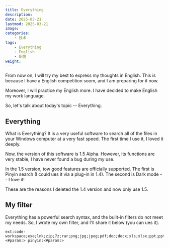 ```yaml
---
title: Everything
description: 
date: 2025-03-21
lastmod: 2025-03-21
image: 
categories:
    - 技术
tags:
    - Everything
    - English
    - 配置
weight: 
---
```


From now on, I will try my best to express my thoughts in English. This is because I have a English competition soom, and I am preparing for it now.

Moreover, I will practice my English more. I have decided to make English my work language.

So, let's talk about today's topic -- Everything.

## Everything

What is Everything? It is a very useful software to search all of the files in your Windows computer at a very fast speed. The first time I use it, I loved it deeply.

Now, the version of this software is 1.5 Alpha. However, its functions are very stable, I have never found a bug during my use.

In the 1.5 version, tow good features are officially supported. The first is Pinyin search (I could ues it via a plug-in in 1.4). The second is Dark mode -- I love it!

These are the reasons I deleted the 1.4 version and now only use 1.5.

## My filter

Everything has a powerful search syntax, and the built-in filters do not meet my needs. So, I wrote my own filter, and I'll share it below (you can ues it).

```text
ext:code-workspace;exe;lnk;zip;7z;rar;png;jpg;jpeg;pdf;doc;docx;xls;xlsx;ppt;pptx;txt;ini;mp3;wav;mp4|folder:<#param:> pinyin:<#param:>
```
